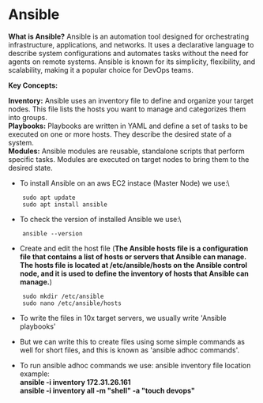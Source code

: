 # Ansible

**What is Ansible?** 
Ansible is an automation tool designed for orchestrating infrastructure, applications, and networks. It uses a declarative language to describe system configurations and automates tasks without the need for agents on remote systems. Ansible is known for its simplicity, flexibility, and scalability, making it a popular choice for DevOps teams.

**Key Concepts:**

**Inventory:** Ansible uses an inventory file to define and organize your target nodes. This file lists the hosts you want to manage and categorizes them into groups.\
**Playbooks:** Playbooks are written in YAML and define a set of tasks to be executed on one or more hosts. They describe the desired state of a system.\
**Modules:** Ansible modules are reusable, standalone scripts that perform specific tasks. Modules are executed on target nodes to bring them to the desired state.



*  To install Ansible on an aws EC2 instace (Master Node) we use:\

``` 
    sudo apt update
    sudo apt install ansible
```
*  To check the version of installed Ansible we use:\

```
    ansible --version
```

*  Create and edit the host file (**The Ansible hosts file is a configuration file that contains a list of hosts or servers that Ansible can manage. The hosts file is located at /etc/ansible/hosts on the Ansible control node, and it is used to define the inventory of hosts that Ansible can manage.**)

```
    sudo mkdir /etc/ansible
    sudo nano /etc/ansible/hosts
```

*  To write the files in 10x target servers, we usually write 'Ansible playbooks'
*  But we can write this to create files using some simple commands as well for short files, and this is known as 'ansible adhoc commands'.

*  To run ansible adhoc commands we use:
    ansible inventory file location\
     example:\
    **ansible -i inventory 172.31.26.161**\
     **ansible -i inventory all -m "shell" -a "touch devops"**


